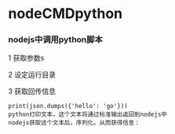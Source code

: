 # nodeCMDpython
### nodejs中调用python脚本

1 获取参数s

2 设定运行目录

3 获取回传信息 
```
print(json.dumps({'hello': 'go'}))
python打印文本，这个文本将通过标准输出返回到nodejs中
nodejs获取这个文本后，序列化。从而获得信息：
```
